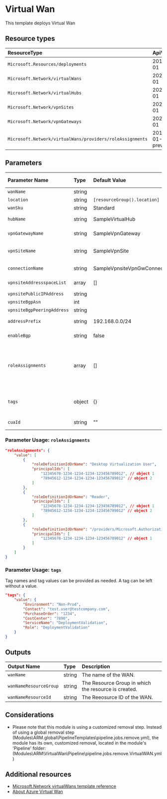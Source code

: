 # Virtual Wan

This template deploys Virtual Wan


## Resource types

|ResourceType|ApiVersion|
|:--|:--|
|`Microsoft.Resources/deployments`|2018-02-01|
|`Microsoft.Network/virtualWans`|2020-08-01|
|`Microsoft.Network/virtualHubs`|2020-08-01|
|`Microsoft.Network/vpnSites`|2020-08-01|
|`Microsoft.Network/vpnGateways`|2020-08-01|
|`Microsoft.Network/virtualWans/providers/roleAssignments`|2018-09-01-preview|

## Parameters

| Parameter Name | Type | Default Value | Possible values | Description |
| :-             | :-   | :-            | :-              | :-          |
| `wanName` | string | | | Required. Name given for the Route Table.
| `location` | string | `[resourceGroup().location]` | | Optional. Location for all resources.
| `wanSku` | string | Standard |  | Optional. Sku of the Virtual Wan.
| `hubName` | string | SampleVirtualHub | | Optional. Name of the Virtual Hub. A virtual hub is created inside a virtual wan.
| `vpnGatewayName` | string | SampleVpnGateway | | Optional. Name of the Vpn Gateway. A vpn gateway is created inside a virtual hub.
| `vpnSiteName` | string | SampleVpnSite | | Optional. Name of the vpnsite. A vpnsite represents the on-premise vpn device. A public ip address is mandatory for a vpn site creation.
| `connectionName` | string | SampleVpnsiteVpnGwConnection | | Optional. Name of the vpnconnection. A vpn connection is established between a vpnsite and a vpn gateway.
| `vpnsiteAddressspaceList` | array | [] | | Optional. A list of static routes corresponding to the vpn site. These are configured on the vpn gateway.
| `vpnsitePublicIPAddress` | string | | | Required. he public IP address of a vpn site.
| `vpnsiteBgpAsn` | int | | | Required. The bgp asn number of a vpnsite.
| `vpnsiteBgpPeeringAddress` | string | | | Required. The bgp peer IP address of a vpnsite.
| `addressPrefix` | string | 192.168.0.0/24 | | Optional. The hub address prefix. This address prefix will be used as the address prefix for the hub vnet
| `enableBgp` | string | false | | Optional. his needs to be set to true if BGP needs to enabled on the vpn connection.
| `roleAssignments` | array | [] | Complex structure, see below. | Optional. Array of role assignment objects that contain the 'roleDefinitionIdOrName' and 'principalId' to define RBAC role assignments on this resource. In the roleDefinitionIdOrName attribute, you can provide either the display name of the role definition, or it's fully qualified ID in the following format: '/providers/Microsoft.Authorization/roleDefinitions/c2f4ef07-c644-48eb-af81-4b1b4947fb11'
| `tags` | object | {} | Complex structure, see below. | Optional. Tags of the Virtual Wan resource.
| `cuaId` | string | "" | | Optional. Customer Usage Attribution id (GUID). This GUID must be previously registered.

### Parameter Usage: `roleAssignments`

```json
"roleAssignments": {
    "value": [
        {
            "roleDefinitionIdOrName": "Desktop Virtualization User",
            "principalIds": [
                "12345678-1234-1234-1234-123456789012", // object 1
                "78945612-1234-1234-1234-123456789012" // object 2
            ]
        },
        {
            "roleDefinitionIdOrName": "Reader",
            "principalIds": [
                "12345678-1234-1234-1234-123456789012", // object 1
                "78945612-1234-1234-1234-123456789012" // object 2
            ]
        },
        {
            "roleDefinitionIdOrName": "/providers/Microsoft.Authorization/roleDefinitions/c2f4ef07-c644-48eb-af81-4b1b4947fb11",
            "principalIds": [
                "12345678-1234-1234-1234-123456789012" // object 1
            ]
        }
    ]
}
```

### Parameter Usage: `tags`

Tag names and tag values can be provided as needed. A tag can be left without a value.

```json
"tags": {
    "value": {
        "Environment": "Non-Prod",
        "Contact": "test.user@testcompany.com",
        "PurchaseOrder": "1234",
        "CostCenter": "7890",
        "ServiceName": "DeploymentValidation",
        "Role": "DeploymentValidation"
    }
}
```

## Outputs

| Output Name | Type | Description |
| :-- | :-- | :-- |
| `wanName` | string | The name of the WAN. |
| `wanNameResourceGroup` | string | The Resource Group in which the resource is created. |
| `wanNameResourceId` | string | The Reeosurce ID of the WAN. |

## Considerations

- Please note that this module is using a customized removal step. Instead of using a global removal step (Modules\ARM\.global\PipelineTemplates\pipeline.jobs.remove.yml), the module has its own, customized removal, located in the module's 'Pipeline' folder: (Modules\ARM\VirtualWan\Pipeline\pipeline.jobs.remove.VirtualWAN.yml)

## Additional resources

- [Microsoft.Network virtualWans template reference](https://docs.microsoft.com/en-us/azure/templates/microsoft.network/2019-09-01/virtualwans)
- [About Azure Virtual Wan](https://docs.microsoft.com/en-us/azure/virtual-wan/virtual-wan-about)